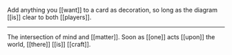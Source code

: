 Add anything you [[want]] to a card as decoration, so long as the diagram [[is]] clear to both [[players]].
- - - 
The intersection of mind and [[matter]]. Soon as [[one]] acts [[upon]] the world, [[there]] [[is]] [[craft]].